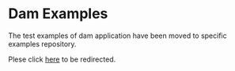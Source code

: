 # Dam Examples

The test examples of dam application have been moved to specific examples repository.

Plese click [here](https://github.com/KratosMultiphysics/Examples/tree/master/dam) to be redirected.

